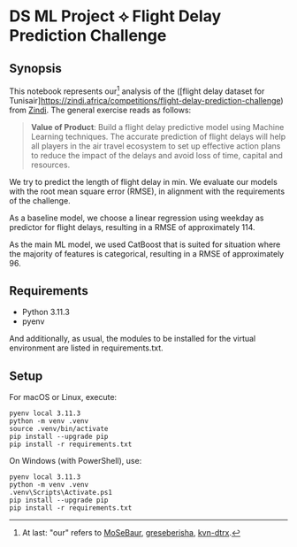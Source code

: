 # DS ML Project ⟡ Flight Delay Prediction Challenge

## Synopsis

This notebook represents our[^our] analysis of the ([flight delay dataset for Tunisair]https://zindi.africa/competitions/flight-delay-prediction-challenge) from [Zindi](https://zindi.africa). The general exercise reads as follows:

> **Value of Product**: Build a flight delay predictive model using Machine Learning techniques. The accurate prediction of flight delays will help all players in the air travel ecosystem to set up effective action plans to reduce the impact of the delays and avoid loss of time, capital and resources.

We try to predict the length of flight delay in $\mathrm{min}$. We evaluate our models with the root mean square error ($\mathrm{RMSE}$), in alignment with the requirements of the challenge.

As a baseline model, we choose a linear regression using weekday as predictor for flight delays, resulting in a $\mathrm{RMSE}$ of approximately $114$.

As the main ML model, we used CatBoost that is suited for situation where the majority of features is categorical, resulting in a $\mathrm{RMSE}$ of approximately $96$.

[^our]: At last: "our" refers to [MoSeBaur](https://github.com/MoSeBaur), [greseberisha](https://github.com/greseberisha), [kvn-dtrx](https://github.com/kvn-dtrx).

## Requirements

- Python 3.11.3
- pyenv
<!-- - Node.js -->

And additionally, as usual, the modules to be installed for the virtual environment are listed in requirements.txt.

## Setup

For macOS or Linux, execute:

``` shell
pyenv local 3.11.3
python -m venv .venv
source .venv/bin/activate
pip install --upgrade pip
pip install -r requirements.txt
```

On Windows (with PowerShell), use:

``` shell
pyenv local 3.11.3
python -m venv .venv
.venv\Scripts\Activate.ps1
pip install --upgrade pip
pip install -r requirements.txt
```
